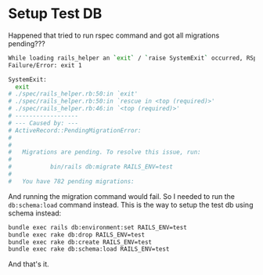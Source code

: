 # Setup Test DB

Happened that tried to run rspec command and got all migrations pending???

```bash
While loading rails_helper an `exit` / `raise SystemExit` occurred, RSpec will now quit.
Failure/Error: exit 1

SystemExit:
  exit
# ./spec/rails_helper.rb:50:in `exit'
# ./spec/rails_helper.rb:50:in `rescue in <top (required)>'
# ./spec/rails_helper.rb:46:in `<top (required)>'
# ------------------
# --- Caused by: ---
# ActiveRecord::PendingMigrationError:
#
#
#   Migrations are pending. To resolve this issue, run:
#
#           bin/rails db:migrate RAILS_ENV=test
#
#   You have 782 pending migrations:
```

And running the migration command would fail. So I needed to run the `db:schema:load` command instead. This is the way to setup the test db using schema instead:
```bash
bundle exec rails db:environment:set RAILS_ENV=test
bundle exec rake db:drop RAILS_ENV=test
bundle exec rake db:create RAILS_ENV=test
bundle exec rake db:schema:load RAILS_ENV=test
```

And that's it.
